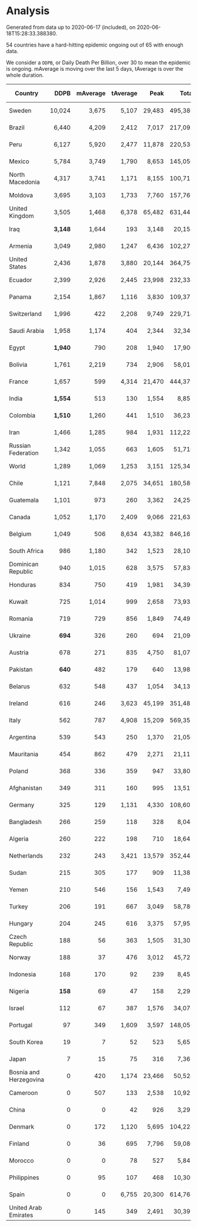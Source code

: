 
# Analysis

Generated from data up to 2020-06-17 (included), on 2020-06-18T15:28:33.388380.

54 countries have a hard-hitting epidemic ongoing out of 65 with enough data.

We consider a `DDPB`, or Daily Death Per Billion, over 30 to mean the epidemic is ongoing.
mAverage is moving over the last 5 days, tAverage is over the whole duration.


| Country | DDPB | mAverage | tAverage | Peak | Total | Start | Peak Date | End | Duration |  Status |
|---------|-----:|---------:|---------:|-----:|------:|-------|-----------|-----|----------|---------|
| Sweden | 10,024 | 3,675 | 5,107 | 29,483 | 495,380 | 2020-03-12 | 2020-04-16 | None | 97 days | ongoing |
| Brazil | 6,440 | 4,209 | 2,412 | 7,017 | 217,095 | 2020-03-19 | 2020-06-05 | None | 90 days | ongoing |
| Peru | 6,127 | 5,920 | 2,477 | 11,878 | 220,536 | 2020-03-20 | 2020-06-15 | None | 89 days | ongoing |
| Mexico | 5,784 | 3,749 | 1,790 | 8,653 | 145,050 | 2020-03-28 | 2020-06-04 | None | 81 days | ongoing |
| North Macedonia | 4,317 | 3,741 | 1,171 | 8,155 | 100,711 | 2020-03-23 | 2020-06-14 | None | 86 days | ongoing |
| Moldova | 3,695 | 3,103 | 1,733 | 7,760 | 157,763 | 2020-03-18 | 2020-06-14 | None | 91 days | ongoing |
| United Kingdom | 3,505 | 1,468 | 6,378 | 65,482 | 631,445 | 2020-03-10 | 2020-04-30 | None | 99 days | ongoing |
| Iraq | **3,148** | 1,644 | 193 | 3,148 | 20,154 | 2020-03-05 | 2020-06-17 | None | 104 days | ongoing |
| Armenia | 3,049 | 2,980 | 1,247 | 6,436 | 102,273 | 2020-03-27 | 2020-06-02 | None | 82 days | ongoing |
| United States | 2,436 | 1,878 | 3,880 | 20,144 | 364,750 | 2020-03-15 | 2020-04-16 | None | 94 days | ongoing |
| Ecuador | 2,399 | 2,926 | 2,445 | 23,998 | 232,334 | 2020-03-14 | 2020-05-11 | None | 95 days | ongoing |
| Panama | 2,154 | 1,867 | 1,116 | 3,830 | 109,375 | 2020-03-11 | 2020-06-07 | None | 98 days | ongoing |
| Switzerland | 1,996 | 422 | 2,208 | 9,749 | 229,714 | 2020-03-05 | 2020-04-15 | None | 104 days | ongoing |
| Saudi Arabia | 1,958 | 1,174 | 404 | 2,344 | 32,340 | 2020-03-29 | 2020-06-14 | None | 80 days | ongoing |
| Egypt | **1,940** | 790 | 208 | 1,940 | 17,900 | 2020-03-23 | 2020-06-17 | None | 86 days | ongoing |
| Bolivia | 1,761 | 2,219 | 734 | 2,906 | 58,018 | 2020-03-30 | 2020-06-03 | None | 79 days | ongoing |
| France | 1,657 | 599 | 4,314 | 21,470 | 444,379 | 2020-03-06 | 2020-04-16 | None | 103 days | ongoing |
| India | **1,554** | 513 | 130 | 1,554 | 8,851 | 2020-04-10 | 2020-06-17 | None | 68 days | ongoing |
| Colombia | **1,510** | 1,260 | 441 | 1,510 | 36,235 | 2020-03-27 | 2020-06-15 | None | 82 days | ongoing |
| Iran | 1,466 | 1,285 | 984 | 1,931 | 112,228 | 2020-02-24 | 2020-04-04 | None | 114 days | ongoing |
| Russian Federation | 1,342 | 1,055 | 663 | 1,605 | 51,716 | 2020-03-31 | 2020-05-29 | None | 78 days | ongoing |
| World | 1,289 | 1,069 | 1,253 | 3,151 | 125,345 | 2020-03-09 | 2020-04-16 | None | 100 days | ongoing |
| Chile | 1,121 | 7,848 | 2,075 | 34,651 | 180,586 | 2020-03-22 | 2020-06-08 | None | 87 days | ongoing |
| Guatemala | 1,101 | 973 | 260 | 3,362 | 24,250 | 2020-03-16 | 2020-06-06 | None | 93 days | ongoing |
| Canada | 1,052 | 1,170 | 2,409 | 9,066 | 221,633 | 2020-03-17 | 2020-05-06 | None | 92 days | ongoing |
| Belgium | 1,049 | 506 | 8,634 | 43,382 | 846,165 | 2020-03-11 | 2020-04-10 | None | 98 days | ongoing |
| South Africa | 986 | 1,180 | 342 | 1,523 | 28,109 | 2020-03-27 | 2020-06-16 | None | 82 days | ongoing |
| Dominican Republic | 940 | 1,015 | 628 | 3,575 | 57,830 | 2020-03-17 | 2020-04-13 | None | 92 days | ongoing |
| Honduras | 834 | 750 | 419 | 1,981 | 34,390 | 2020-03-27 | 2020-06-11 | None | 82 days | ongoing |
| Kuwait | 725 | 1,014 | 999 | 2,658 | 73,931 | 2020-04-04 | 2020-05-16 | None | 74 days | ongoing |
| Romania | 719 | 729 | 856 | 1,849 | 74,497 | 2020-03-22 | 2020-04-10 | None | 87 days | ongoing |
| Ukraine | **694** | 326 | 260 | 694 | 21,090 | 2020-03-28 | 2020-06-17 | None | 81 days | ongoing |
| Austria | 678 | 271 | 835 | 4,750 | 81,077 | 2020-03-12 | 2020-04-23 | None | 97 days | ongoing |
| Pakistan | **640** | 482 | 179 | 640 | 13,983 | 2020-03-31 | 2020-06-17 | None | 78 days | ongoing |
| Belarus | 632 | 548 | 437 | 1,054 | 34,132 | 2020-03-31 | 2020-05-09 | None | 78 days | ongoing |
| Ireland | 616 | 246 | 3,623 | 45,199 | 351,483 | 2020-03-12 | 2020-04-25 | None | 97 days | ongoing |
| Italy | 562 | 787 | 4,908 | 15,209 | 569,357 | 2020-02-22 | 2020-03-28 | None | 116 days | ongoing |
| Argentina | 539 | 543 | 250 | 1,370 | 21,056 | 2020-03-25 | 2020-03-30 | None | 84 days | ongoing |
| Mauritania | 454 | 862 | 479 | 2,271 | 21,112 | 2020-05-04 | 2020-06-11 | None | 44 days | ongoing |
| Poland | 368 | 336 | 359 | 947 | 33,808 | 2020-03-15 | 2020-04-25 | None | 94 days | ongoing |
| Afghanistan | 349 | 311 | 160 | 995 | 13,519 | 2020-03-25 | 2020-06-07 | None | 84 days | ongoing |
| Germany | 325 | 129 | 1,131 | 4,330 | 108,607 | 2020-03-13 | 2020-04-15 | None | 96 days | ongoing |
| Bangladesh | 266 | 259 | 118 | 328 | 8,044 | 2020-04-10 | 2020-06-16 | None | 68 days | ongoing |
| Algeria | 260 | 222 | 198 | 710 | 18,643 | 2020-03-15 | 2020-04-10 | None | 94 days | ongoing |
| Netherlands | 232 | 243 | 3,421 | 13,579 | 352,448 | 2020-03-06 | 2020-04-07 | None | 103 days | ongoing |
| Sudan | 215 | 305 | 177 | 909 | 11,382 | 2020-04-14 | 2020-05-30 | None | 64 days | ongoing |
| Yemen | 210 | 546 | 156 | 1,543 | 7,496 | 2020-04-30 | 2020-06-16 | None | 48 days | ongoing |
| Turkey | 206 | 191 | 667 | 3,049 | 58,780 | 2020-03-21 | 2020-04-17 | None | 88 days | ongoing |
| Hungary | 204 | 245 | 616 | 3,375 | 57,957 | 2020-03-15 | 2020-04-19 | None | 94 days | ongoing |
| Czech Republic | 188 | 56 | 363 | 1,505 | 31,303 | 2020-03-23 | 2020-04-15 | None | 86 days | ongoing |
| Norway | 188 | 37 | 476 | 3,012 | 45,722 | 2020-03-13 | 2020-04-21 | None | 96 days | ongoing |
| Indonesia | 168 | 170 | 92 | 239 | 8,455 | 2020-03-18 | 2020-06-15 | None | 91 days | ongoing |
| Nigeria | **158** | 69 | 47 | 158 | 2,295 | 2020-04-30 | 2020-06-17 | None | 48 days | ongoing |
| Israel | 112 | 67 | 387 | 1,576 | 34,078 | 2020-03-21 | 2020-04-10 | None | 88 days | ongoing |
| Portugal | 97 | 349 | 1,609 | 3,597 | 148,056 | 2020-03-17 | 2020-04-03 | None | 92 days | ongoing |
| South Korea | 19 | 7 | 52 | 523 | 5,657 | 2020-02-23 | 2020-03-10 | 2020-06-10 | 108 days | finished |
| Japan | 7 | 15 | 75 | 316 | 7,367 | 2020-03-11 | 2020-05-02 | 2020-06-16 | 97 days | finished |
| Bosnia and Herzegovina | 0 | 420 | 1,174 | 23,466 | 50,524 | 2020-05-04 | 2020-05-04 | 2020-06-16 | 43 days | finished |
| Cameroon | 0 | 507 | 133 | 2,538 | 10,922 | 2020-03-25 | 2020-06-15 | 2020-06-15 | 82 days | finished |
| China | 0 | 0 | 42 | 926 | 3,292 | 2020-01-30 | 2020-04-16 | 2020-04-16 | 77 days | finished |
| Denmark | 0 | 172 | 1,120 | 5,695 | 104,224 | 2020-03-15 | 2020-04-02 | 2020-06-16 | 93 days | finished |
| Finland | 0 | 36 | 695 | 7,796 | 59,080 | 2020-03-21 | 2020-04-22 | 2020-06-14 | 85 days | finished |
| Morocco | 0 | 0 | 78 | 527 | 5,845 | 2020-03-28 | 2020-04-05 | 2020-06-10 | 74 days | finished |
| Philippines | 0 | 95 | 107 | 468 | 10,300 | 2020-03-12 | 2020-04-12 | 2020-06-16 | 96 days | finished |
| Spain | 0 | 0 | 6,755 | 20,300 | 614,768 | 2020-03-06 | 2020-04-02 | 2020-06-05 | 91 days | finished |
| United Arab Emirates | 0 | 145 | 349 | 2,491 | 30,392 | 2020-03-21 | 2020-05-10 | 2020-06-16 | 87 days | finished |

